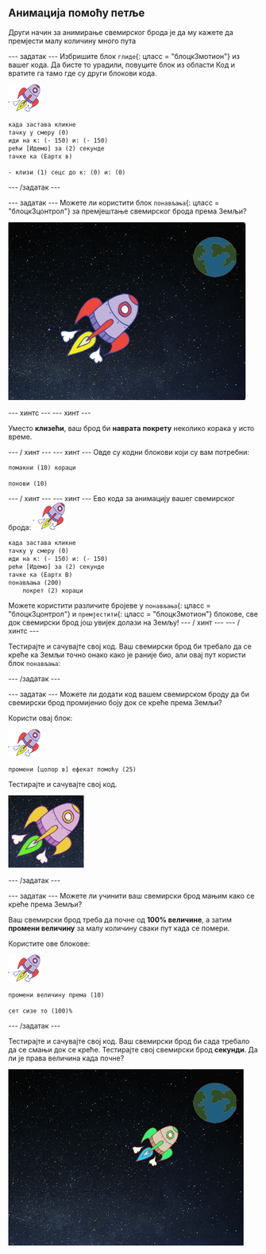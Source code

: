 ## Анимација помоћу петље

Други начин за анимирање свемирског брода је да му кажете да премјести малу количину много пута

\--- задатак \--- Избришите блок `глиде`{: цласс = "блоцк3мотион"} из вашег кода. Да бисте то урадили, повуците блок из области Код и вратите га тамо где су други блокови кода.

![Спацесхип сприте](images/sprite-spaceship.png)

```blocks3
када застава кликне
тачку у смеру (0)
иди на к: (- 150) и: (- 150)
рећи [Идемо] за (2) секунде
тачке ка (Еартх в)

- клизи (1) сецс до к: (0) и: (0)
```

\--- /задатак \---

\--- задатак \--- Можете ли користити блок `понављања`{: цласс = "блоцк3цонтрол"} за премјештање свемирског брода према Земљи?

![Тестирање анимације свемирског брода](images/space-animate-stage.png)

\--- хинтс \--- \--- хинт \---

Уместо **клизећи**, ваш брод би **наврата** **покрету** неколико корака у исто време.

\--- / хинт \--- \--- хинт \--- Овде су кодни блокови који су вам потребни:

```blocks3
помакни (10) кораци

понови (10)
```

\--- / хинт \--- \--- хинт \--- Ево кода за анимацију вашег свемирског брода: ![Спацесхип сприте](images/sprite-spaceship.png)

```blocks3
када застава кликне
тачку у смеру (0)
иди на к: (- 150) и: (- 150)
рећи [Идемо] за (2) секунде
тачке ка (Еартх В)
понављања (200)
    покрет (2) кораци
```

Можете користити различите бројеве у `понављања`{: цласс = "блоцк3цонтрол"} и `премјестити`{: цласс = "блоцк3мотион"} блокове, све док свемирски брод још увијек долази на Земљу! \--- / хинт \--- \--- / хинтс \---

Тестирајте и сачувајте свој код. Ваш свемирски брод би требало да се креће ка Земљи точно онако како је раније био, али овај пут користи блок `понављања`:

\--- /задатак \---

\--- задатак \--- Можете ли додати код вашем свемирском броду да би свемирски брод промијенио боју док се креће према Земљи?

Користи овај блок:

![Спацесхип сприте](images/sprite-spaceship.png)

```blocks3
промени [цолор в] ефекат помоћу (25)
```

Тестирајте и сачувајте свој код.

![Тестирање свемирског брода који мења боју](images/space-colour-test.png)

\--- /задатак \---

\--- задатак \--- Можете ли учинити ваш свемирски брод мањим како се креће према Земљи?

Ваш свемирски брод треба да почне од **100% величине**, а затим **промени величину** за малу количину сваки пут када се помери.

Користите ове блокове:

![Спацесхип сприте](images/sprite-spaceship.png)

```blocks3
промени величину према (10)

сет сизе то (100)%
```

\--- /задатак \---

Тестирајте и сачувајте свој код. Ваш свемирски брод би сада требало да се смањи док се креће. Тестирајте свој свемирски брод **секунди**. Да ли је права величина када почне?

![Тестирање свемирског брода који се смањује](images/space-size-test.png)